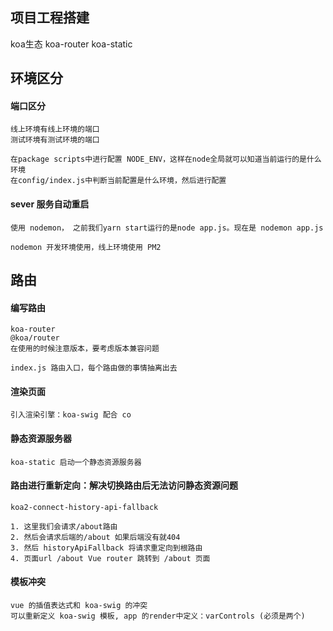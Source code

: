 ## 项目工程搭建
koa生态
koa-router
koa-static

## 环境区分
#### 端口区分
```
线上环境有线上环境的端口
测试环境有测试环境的端口

在package scripts中进行配置 NODE_ENV，这样在node全局就可以知道当前运行的是什么环境
在config/index.js中判断当前配置是什么环境，然后进行配置
```
#### sever 服务自动重启
```
使用 nodemon， 之前我们yarn start运行的是node app.js。现在是 nodemon app.js

nodemon 开发环境使用，线上环境使用 PM2
```

## 路由
#### 编写路由
```
koa-router
@koa/router
在使用的时候注意版本，要考虑版本兼容问题

index.js 路由入口，每个路由做的事情抽离出去
```

#### 渲染页面
```
引入渲染引擎：koa-swig 配合 co

```

#### 静态资源服务器
```
koa-static 启动一个静态资源服务器
```

#### 路由进行重新定向：解决切换路由后无法访问静态资源问题
```
koa2-connect-history-api-fallback

1. 这里我们会请求/about路由
2. 然后会请求后端的/about 如果后端没有就404
3. 然后 historyApiFallback 将请求重定向到根路由
4. 页面url /about Vue router 跳转到 /about 页面
```

#### 模板冲突
```
vue 的插值表达式和 koa-swig 的冲突
可以重新定义 koa-swig 模板, app 的render中定义：varControls (必须是两个)
```